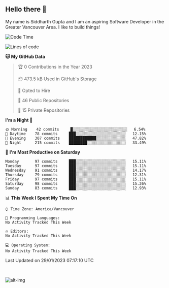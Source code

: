 ## Hello there :wave:

My name is Siddharth Gupta and I am an aspiring Software Developer in the Greater Vancouver Area. I like to build things!

<!-- ![gif](https://github.com/siddg97/siddg97/blob/master/dino.gif) -->

<!--START_SECTION:waka-->
![Code Time](http://img.shields.io/badge/Code%20Time-1%2C875%20hrs%2025%20mins-blue)

![Lines of code](https://img.shields.io/badge/From%20Hello%20World%20I%27ve%20Written-5%20Million%20lines%20of%20code-blue)

**🐱 My GitHub Data** 

> 🏆 0 Contributions in the Year 2023
 > 
> 📦 473.5 kB Used in GitHub's Storage 
 > 
> 💼 Opted to Hire
 > 
> 📜 46 Public Repositories 
 > 
> 🔑 15 Private Repositories  
 > 
**I'm a Night 🦉** 

```text
🌞 Morning    42 commits     █░░░░░░░░░░░░░░░░░░░░░░░░   6.54% 
🌆 Daytime    78 commits     ███░░░░░░░░░░░░░░░░░░░░░░   12.15% 
🌃 Evening    307 commits    ████████████░░░░░░░░░░░░░   47.82% 
🌙 Night      215 commits    ████████░░░░░░░░░░░░░░░░░   33.49%

```
📅 **I'm Most Productive on Saturday** 

```text
Monday       97 commits     ███░░░░░░░░░░░░░░░░░░░░░░   15.11% 
Tuesday      97 commits     ███░░░░░░░░░░░░░░░░░░░░░░   15.11% 
Wednesday    91 commits     ███░░░░░░░░░░░░░░░░░░░░░░   14.17% 
Thursday     79 commits     ███░░░░░░░░░░░░░░░░░░░░░░   12.31% 
Friday       97 commits     ███░░░░░░░░░░░░░░░░░░░░░░   15.11% 
Saturday     98 commits     ███░░░░░░░░░░░░░░░░░░░░░░   15.26% 
Sunday       83 commits     ███░░░░░░░░░░░░░░░░░░░░░░   12.93%

```


📊 **This Week I Spent My Time On** 

```text
⌚︎ Time Zone: America/Vancouver

💬 Programming Languages: 
No Activity Tracked This Week

🔥 Editors: 
No Activity Tracked This Week

💻 Operating System: 
No Activity Tracked This Week

```


 Last Updated on 29/01/2023 07:17:10 UTC
<!--END_SECTION:waka-->

<br>

![alt-img](https://github-readme-stats.vercel.app/api?username=siddg97&count_private=true&theme=nightowl&show_icons=true)

